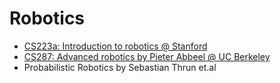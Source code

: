 # Robotics

* [CS223a: Introduction to robotics @ Stanford](https://see.stanford.edu/Course/CS223A)
* [CS287: Advanced robotics by Pieter Abbeel @ UC Berkeley](https://people.eecs.berkeley.edu/~pabbeel/cs287-fa19/)
* Probabilistic Robotics by Sebastian Thrun et.al
